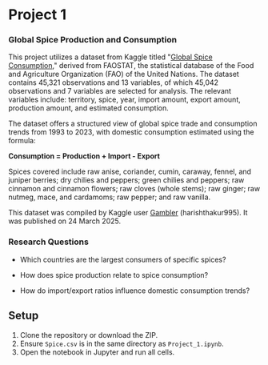 # Project 1

### Global Spice Production and Consumption

This project utilizes a dataset from Kaggle titled "[Global Spice Consumption](https://www.kaggle.com/datasets/harishthakur995/global-spice-consumption)," derived from FAOSTAT, the statistical database of the Food and Agriculture Organization (FAO) of the United Nations. The dataset contains 45,321 observations and 13 variables, of which 45,042 observations and 7 variables are selected for analysis. The relevant variables include: territory, spice, year, import amount, export amount, production amount, and estimated consumption.

The dataset offers a structured view of global spice trade and consumption trends from 1993 to 2023, with domestic consumption estimated using the formula:

**Consumption = Production + Import - Export**

Spices covered include raw anise, coriander, cumin, caraway, fennel, and juniper berries; dry chilies and peppers; green chilies and peppers; raw cinnamon and cinnamon flowers; raw cloves (whole stems); raw ginger; raw nutmeg, mace, and cardamoms; raw pepper; and raw vanilla.

This dataset was compiled by Kaggle user [Gambler](https://www.kaggle.com/harishthakur995) (harishthakur995). It was published on 24 March 2025.

### Research Questions

-   Which countries are the largest consumers of specific spices?

-   How does spice production relate to spice consumption?

-   How do import/export ratios influence domestic consumption trends?

## Setup
1. Clone the repository or download the ZIP.
2. Ensure `Spice.csv` is in the same directory as `Project_1.ipynb`.
3. Open the notebook in Jupyter and run all cells.
